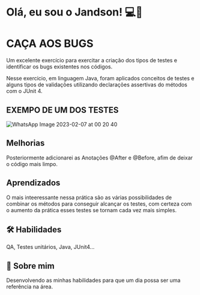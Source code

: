 
# Olá, eu sou o Jandson! 💻🍕


# CAÇA AOS BUGS

Um excelente exercício para exercitar a criação dos tipos de testes e identificar os bugs existentes nos códigos.

Nesse exercicio, em linguagem Java, foram aplicados conceitos de testes e alguns tipos de validações utilizando declarações assertivas do métodos com o JUnit 4.



## EXEMPO DE UM DOS TESTES

![WhatsApp Image 2023-02-07 at 00 20 40](https://user-images.githubusercontent.com/107883675/217140834-2e43b7a6-c478-49af-bdeb-4c2b24838078.jpeg)

## Melhorias

Posteriormente adicionarei as Anotações @After e @Before, afim de deixar o código mais limpo.


## Aprendizados

O mais inteeressante nessa prática são as várias possibilidades de combinar os métodos para conseguir alcançar os testes, com certeza com o aumento da prática esses testes se tornam cada vez mais simples.


## 🛠 Habilidades
QA, Testes unitários, Java, JUnit4...


## 🚀 Sobre mim
Desenvolvendo as minhas habilidades para que um dia possa ser uma referência na área.

